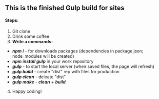 ## This is the finished Gulp build for sites

#### Steps:

1. Git clone
2. Drink some coffee
3. **Write a commands:**

- **_npm i_** - for downloads packages (dependencies in package.json; node_modules will be created)
- **_npm install gulp_** in your work repository
- **_gulp_** - to start the local server (when saved files, the page will refresh)
- **_gulp build_** - create "dist" rep with files for production
- **_gulp clean_** - deleate "dist"
- **_gulp make_** - **_clean_** + **_build_**

4. Happy coding!
